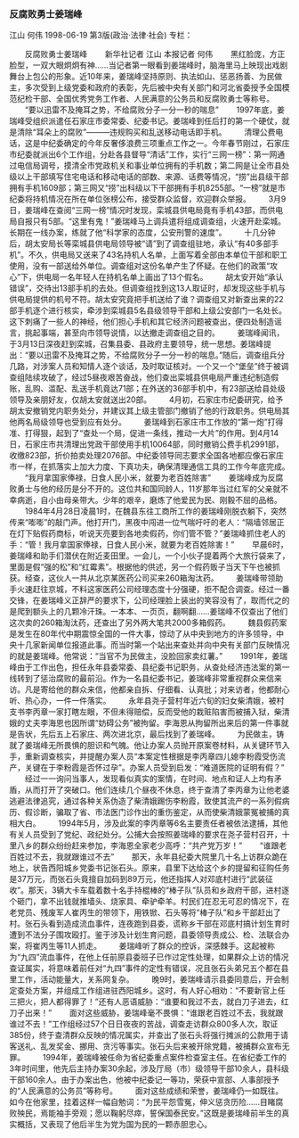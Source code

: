 ### 反腐败勇士姜瑞峰
江山  何伟
1998-06-19
第3版(政治·法律·社会)
专栏：

　　反腐败勇士姜瑞峰
　　新华社记者  江山  本报记者  何伟
　　黑红脸庞，方正脸型，一双大眼炯炯有神……当记者第一眼看到姜瑞峰时，脑海里马上映现出戏剧舞台上包公的形象。近10年来，姜瑞峰坚持原则、执法如山、惩恶扬善、为民做主，多次受到上级党委和政府的表彰，先后被中央有关部门和河北省委授予全国模范纪检干部、全国优秀党务工作者、人民满意的公务员和反腐败勇士等称号。
　　“要以迅雷不及掩耳之势，不给腐败分子一分一秒的喘息”
　　1997年底，姜瑞峰受组织派遣任石家庄市委常委、纪委书记。姜瑞峰到任后打的第一个硬仗，就是清除“耳朵上的腐败”———违规购买和乱送移动电话即手机。
　　清理公费电话，这是中纪委确定的今年反奢侈浪费三项重点工作之一。今年春节刚过，石家庄市纪委就派出6个工作组，分赴各县督导“清话”工作，实行“三网一榜”：第一网通过电信局调号，摸清全市党政机关和事业单位拥有的手机数；第二网是让全市县处级以上干部填写住宅电话和移动电话的部数、来源、话费等情况，“捞”出县级干部拥有手机1609部；第三网又“捞”出科级以下干部拥有手机8255部。“一榜”就是市纪委将持机情况在所在单位张榜公布，接受群众监督，欢迎群众举报。
　　3月9日，姜瑞峰在查阅“三网一榜”情况时发现，栾城县供电局竟有手机43部，而供电局自报只有5部。“这里有鬼！”姜瑞峰马上调兵遣将组成调查组，火速开赴栾城。长期在一线办案，练就了他“科学家的态度，公安刑警的速度”。
　　十几分钟后，胡太安局长等栾城县供电局领导被“请”到了调查组驻地，承认“有40多部手机”。不久，供电局又送来了43名持机人名单，上面写着全部由本单位干部和职工使用，没有一部送给外单位。调查组对这份名单产生了怀疑。在他们的政策“攻心”下，供电局一名年轻人在持机名单上画出了13个假名。
　　胡太安开始“承认错误”，交待出13部手机的去处。但调查组找到这13人取证时，却发现这些手机与供电局提供的机号不符。胡太安究竟把手机送给了谁？调查组又对新查出来的22部手机逐个进行核实，牵涉到栾城县5名县级领导干部和上级公安部门一名处长。这下刺痛了一些人的神经，他们担心手机和其它经济问题被查出，便四处制造谣言，挑起事端，甚至向市领导说情，以达撤走调查组之目的。
　　姜瑞峰闻讯，于3月13日深夜赶到栾城，召集县委、县政府主要领导，统一思想。姜瑞峰提出：“要以迅雷不及掩耳之势，不给腐败分子一分一秒的喘息。”随后，调查组兵分几路，对涉案人员和知情人逐个谈话，及时取证核对。一个又一个“堡垒”终于被调查组陆续攻破了，经过5昼夜艰苦奋战，他们查出栾城县供电局严重违纪制造假账，乱购、滥配、乱送手机竟达71部；在外送的36部手机中，有23部送给县处级领导及亲朋好友，仅胡太安就送出20部。
　　4月初，石家庄市纪委研究，给予胡太安撤销党内职务处分，并建议其上级主管部门撤销了他的行政职务。供电局其他两名局级领导也受到应有处分。
　　姜瑞峰到石家庄市工作放的“第一炮”打得准、打得狠，起到了“查处一个局，促进一条线，推动一大片”的作用。到4月14日，石家庄市共清理出党政干部使用手机10064部，同时撤销公费手机2991部，收缴823部，折价拍卖处理2076部。中纪委领导同志要求全国各地都应像石家庄市一样，在抓落实上加大力度、下真功夫，确保清理通信工具的工作今年底完成。
　　“我月拿国家俸禄，日食人民小米，就要为老百姓除害”
　　姜瑞峰成为反腐败勇士与他的经历是分不开的。这位共和国同龄人，11岁那年当过红军的父亲就不幸病逝，自小由母亲带大。少年的艰辛，磨炼了他爱民为民、刚毅不屈的品格。
　　1984年4月28日凌晨1时，在魏县东往工商所工作的姜瑞峰刚脱衣躺下，突然传来“嘭嘭”的敲门声。他打开门，黑夜中闯进一位气喘吁吁的老人：“隔墙邻居正在灯下贴假药商标，听说天亮要到各地卖假药，你们管不管？”姜瑞峰抓住老人的手：“管！我月拿国家俸禄，日食人民小米，就要为老百姓除害！”
　　早晨6时，姜瑞峰和助手们潜伏在附近麦田里。一会儿，一个小伙子提着两个大旅行袋来了，里面是假“强的松”和“红霉素”。根据他的供述，另一个假药贩子当天下午也被抓获。经查，这伙人一共从北京某医药公司买来260箱淘汰药。
　　姜瑞峰带领助手火速赶往京城，不料这家医药公司经理态度十分强硬，拒不配合调查。经过一番交锋，在姜瑞峰义正辞严的要求下，公司经理脸上装出的笑容没有了，取而代之的是爬到额头上的几颗冷汗珠。一本本、一页页，翻啊翻……姜瑞峰不仅查出了他们这次卖的260箱淘汰药，还查出了另外两大笔共2000多箱假药。
　　魏县假药案是发生在80年代中期震惊全国的一件大事，惊动了从中央到地方的许多领导，中央十几家新闻单位报道此事。而当时第一个站出来查处并向中央有关部门反映情况的就是姜瑞峰。他常说：“当官不为民做主，没脸回家卖红薯。”
　　1991年，姜瑞峰由于工作出色，担任永年县委常委、县纪委书记职务，从查处经济违法案的第一线转到了惩治腐败的最前沿。作为一名县纪委书记，姜瑞峰非常重视群众来信来访。凡是寄给他的群众来信，他都亲自拆、仔细看、认真批；对来访者，他都耐心听、热心办，一件一件落实。
　　永年县尧子营村年近六旬的妇女柴清娥，被村支书李丙章一家打瞎左眼，不但未得赔偿，反而受他的栽赃陷害而被捕入狱，柴清娥的丈夫李海恩也因所谓“妨碍公务”被拘留。李海恩从拘留所出来后的第一件事就是告状，先后五上石家庄、两次进北京，最后找到了姜瑞峰。
　　为民做主，铸就了姜瑞峰无所畏惧的胆识和气魄。他让办案人员抛开原案卷材料，从关键环节入手，重新调查核实，并提醒办案人员“本案定性根据是李丙章四儿媳李粉霞受伤流产，关键在于李粉霞是否怀过孕”。办案人员受到启发：“难道医院的证明有假？”
　　经过一一询问当事人，发现看似真实的案情，在时间、地点和证人上均有矛盾，从而打开了突破口。他们连续几个昼夜不休息，终于查清了李丙章为让他老婆逃避法律追究，通过各种关系伪造了柴清娥踢伤李粉霞，致使其流产的一系列假病历、假诊断，骗取了省、市法医门诊作出的重伤鉴定，从而使柴清娥蒙冤被捕的真相大白。
　　1994年5月，涉及此案的李丙章等6名主要责任者被依法逮捕，其他有关人员受到了党纪、政纪处分。公捕大会按照姜瑞峰的要求在尧子营村召开，十里八乡的群众纷纷赶来参加，李海恩全家老少高呼：“共产党万岁！”
　　“谁跟老百姓过不去，我就跟谁过不去”
　　那天，永年县纪委大院里几十名上访群众跪在地上，状告西阳城乡党委书记张石头。原来，县里下达给这个乡的提留和征购任务是37万元，而张石头竟擅自加码到89万元，他还指挥人对邓底村进行“武装征收”。那天，3辆大卡车载着数十名手持棍棒的“棒子队”队员和乡政府干部，进村逐个砸门，拿不出钱就推墙头、烧家具、牵驴牵羊。村民们在忍无可忍的情况下，在老党员、残废军人崔丙生的带领下，用铁锨、石头等将“棒子队”和乡干部赶出了村。张石头看到造成流血事件，连夜跑到县委，谎称乡干部在邓底村搞计划生育时遭到不法分子围攻殴打。鉴于涉及计划生育问题，县委领导责成公、检、法联合办案，将崔丙生等11人抓走。
　　姜瑞峰听了群众的控诉，深感棘手。这起被称为“九四”流血事件，在他上任前原县委班子已作过定性处理，如果群众上访的情况查证属实，将意味着前任对“九四”事件的定性有错误，况且张石头弟兄五个都在县里工作，活动能量大，关系网复杂。
　　晚9时，姜瑞峰请示县委同意后，开会制定查处方案，并组成工作组进驻西阳城乡。这时，有人好心相劝：“不要新官上任三把火，把人都得罪了！”还有人恶语威胁：“谁要和我过不去，就白刀子进去，红刀子出来！”
　　面对这些威胁，姜瑞峰毫不畏惧：“谁跟老百姓过不去，我就跟谁过不去！”工作组经过57个日日夜夜的苦战，调查走访群众800多人次，取证385份，终于查清群众反映的情况属实，并查出了张石头将强行摊派的公款用于请客送礼、乱发奖金、挪用、贪污等事实。张石头后来被开除党籍，被捕群众宣布无罪。
　　1994年，姜瑞峰被任命为省纪委重点案件检查室主任。在省纪委工作的3年时间里，他先后主持办案30余起，涉及厅局（市）级领导干部10余人，县科级干部160余人。由于办案出色，他被中纪委记一等功，荣获中宣部、人事部授予的“人民满意的公务员”等称号。
　　面对这些成绩和荣誉，姜瑞峰仍一如既往。如今在他家里，挂着这样一幅自勉词：“为民平怨雪冤，伸义惩贪历险……目睹腐败殃民，焉能袖手旁观；愿以鞠躬尽瘁，誓保国泰民安。”这既是姜瑞峰前半生的真实概括，又表现了他后半生为党为国为民的一颗赤胆忠心。
